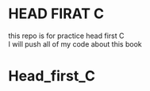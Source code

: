 # HEAD FIRAT C 
this repo is for practice head first C   
I will push all of my code about this book
# Head_first_C
